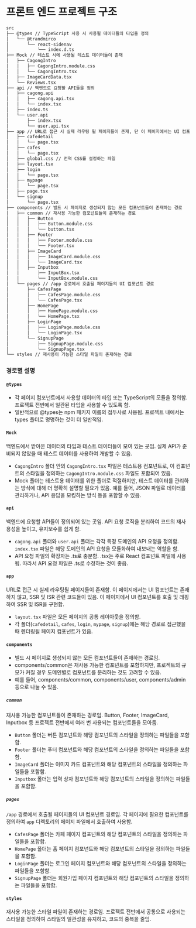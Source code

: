 # 프론트 엔드 프로젝트 구조

```markdown
src
├── @types // TypeScript 사용 시 사용될 데이터들의 타입을 정의 
│   └── @trandmirco
│       └── react-sidenav
│           └── index.d.ts
├── Mock // 테스트 시에 사용될 테스트 데이터들이 존재 
│   ├── CagongIntro
│   │   ├── CagongIntro.module.css
│   │   └── CagongIntro.tsx
│   ├── ImageCardData.tsx
│   └── Reviews.tsx
├── api // 백엔드로 요청할 API들을 정의
│   ├── cagong.api
│   │   ├── cagong.api.tsx
│   │   └── index.tsx
│   ├── index.ts
│   └── user.api
│       ├── index.tsx
│       └── user.api.tsx
├── app // URL로 접근 시 실제 라우팅 될 페이지들이 존재, 단 이 페이지에서는 UI 컴포넌트는 존재하지 않음. SSR, ISR 관련 코드들이 존재, 이 페이지에서 UI 컴포넌트를 호출 및 래핑함.
│   ├── cafedetail
│   │   └── page.tsx
│   ├── cafes
│   │   └── page.tsx
│   ├── global.css // 전역 CSS를 설정하는 파일
│   ├── layout.tsx
│   ├── login
│   │   └── page.tsx
│   ├── mypage
│   │   └── page.tsx
│   ├── page.tsx
│   └── signup
│       └── page.tsx
├── components // 빌드 시 페이지로 생성되지 않는 모든 컴포넌트들이 존재하는 경로
│   ├── common // 재사용 가능한 컴포넌트들이 존재하는 경로
│   │   ├── Button
│   │   │   ├── Button.module.css
│   │   │   └── button.tsx
│   │   ├── Footer
│   │   │   ├── Footer.module.css
│   │   │   └── Footer.tsx
│   │   ├── ImageCard
│   │   │   ├── ImageCard.module.css
│   │   │   └── ImageCard.tsx
│   │   ├── Inputbox
│   │       ├── InputBox.tsx
│   │       └── InputBox.module.css
│   └── pages // /app 경로에서 호출될 페이지들의 UI 컴포넌트 경로
│       ├── CafesPage
│       │   ├── CafesPage.module.css
│       │   └── CafesPage.tsx
│       ├── HomePage
│       │   ├── HomePage.module.css
│       │   └── HomePage.tsx
│       ├── LoginPage
│       │   ├── LoginPage.module.css
│       │   └── LoginPage.tsx
│       └── SignupPage
│           ├── SignupPage.module.css
│           └── SignupPage.tsx
└── styles // 재사용이 가능한 스타일 파일이 존재하는 경로
```

### 경로별 설명

#### `@types`
- 각 페이지 컴포넌트에서 사용할 데이터의 타입 또는 TypeScript의 모듈을 정의함. 프로젝트 전반에서 일관된 타입을 사용할 수 있도록 함.
- 일반적으로 @types는 npm 패키지 이름의 접두사로 사용됨. 프로젝트 내에서는 types 폴더로 명명하는 것이 더 일반적임.


#### `Mock`
백엔드에서 받아온 데이터의 타입과 테스트 데이터들이 모여 있는 곳임. 실제 API가 준비되지 않았을 때 테스트 데이터를 사용하여 개발할 수 있음.
- `CagongIntro` 폴더 안의 `CagongIntro.tsx` 파일은 테스트용 컴포넌트로, 이 컴포넌트의 스타일을 정의하는 `CagongIntro.module.css` 파일도 포함되어 있음.
- Mock 폴더는 테스트용 데이터를 위한 폴더로 적절하지만, 테스트 데이터를 관리하는 방식에 대해 더 명확히 설명할 필요가 있음. 예를 들어, JSON 파일로 데이터를 관리하거나, API 응답을 모킹하는 방식 등을 포함할 수 있음.


#### `api`
백엔드에 요청할 API들이 정의되어 있는 곳임. API 요청 로직을 분리하여 코드의 재사용성을 높이고, 유지보수를 쉽게 함.
- `cagong.api` 폴더와 `user.api` 폴더는 각각 특정 도메인의 API 요청을 정의함. `index.tsx` 파일은 해당 도메인의 API 요청을 모듈화하여 내보내는 역할을 함.
- API 요청 파일의 확장자는 .ts로 충분함. .tsx는 주로 React 컴포넌트 파일에 사용됨. 따라서 API 요청 파일은 .ts로 수정하는 것이 좋음.


#### `app`
URL로 접근 시 실제 라우팅될 페이지들이 존재함. 이 페이지에서는 UI 컴포넌트는 존재하지 않고, SSR 및 ISR 관련 코드들이 있음. 이 페이지에서 UI 컴포넌트를 호출 및 래핑하여 SSR 및 ISR을 구현함.
- `layout.tsx` 파일은 모든 페이지의 공통 레이아웃을 정의함.
- 각 폴더(`cafedetail`, `cafes`, `login`, `mypage`, `signup`)에는 해당 경로로 접근했을 때 렌더링될 페이지 컴포넌트가 있음.

#### `components`
- 빌드 시 페이지로 생성되지 않는 모든 컴포넌트들이 존재하는 경로임.
- components/common은 재사용 가능한 컴포넌트를 포함하지만, 프로젝트의 규모가 커질 경우 도메인별로 컴포넌트를 분리하는 것도 고려할 수 있음.
- 예를 들어, components/common, components/user, components/admin 등으로 나눌 수 있음.

##### `common`
재사용 가능한 컴포넌트들이 존재하는 경로임. Button, Footer, ImageCard, Inputbox 등 프로젝트 전반에서 여러 번 사용되는 컴포넌트들을 모아둠.
- `Button` 폴더는 버튼 컴포넌트와 해당 컴포넌트의 스타일을 정의하는 파일들을 포함함.
- `Footer` 폴더는 푸터 컴포넌트와 해당 컴포넌트의 스타일을 정의하는 파일들을 포함함.
- `ImageCard` 폴더는 이미지 카드 컴포넌트와 해당 컴포넌트의 스타일을 정의하는 파일들을 포함함.
- `Inputbox` 폴더는 입력 상자 컴포넌트와 해당 컴포넌트의 스타일을 정의하는 파일들을 포함함.

##### `pages`
`/app` 경로에서 호출될 페이지들의 UI 컴포넌트 경로임. 각 페이지에 필요한 컴포넌트를 정의하여 `app` 디렉토리의 페이지 파일에서 호출하여 사용함.
- `CafesPage` 폴더는 카페 페이지 컴포넌트와 해당 컴포넌트의 스타일을 정의하는 파일들을 포함함.
- `HomePage` 폴더는 홈 페이지 컴포넌트와 해당 컴포넌트의 스타일을 정의하는 파일들을 포함함.
- `LoginPage` 폴더는 로그인 페이지 컴포넌트와 해당 컴포넌트의 스타일을 정의하는 파일들을 포함함.
- `SignupPage` 폴더는 회원가입 페이지 컴포넌트와 해당 컴포넌트의 스타일을 정의하는 파일들을 포함함.

#### `styles`
재사용 가능한 스타일 파일이 존재하는 경로임. 프로젝트 전반에서 공통으로 사용되는 스타일을 정의하여 스타일의 일관성을 유지하고, 코드의 중복을 줄임.



